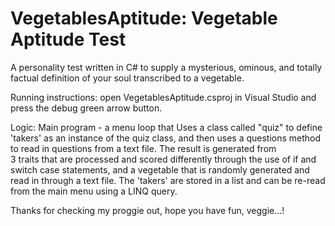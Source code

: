  # VegetablesAptitude: Vegetable Aptitude Test
 
 
 A personality test written in C# to supply 
 a mysterious, ominous, and totally factual
 definition of your soul transcribed to a 
 vegetable. 

 Running instructions:
 open VegetablesAptitude.csproj in 
 Visual Studio and press the debug
 green arrow button. 

 Logic:
 Main program - a menu loop that
 Uses a class called "quiz" to 
 define 'takers' as an instance
 of the quiz class, and then uses
 a questions method to read in 
 questions from a text file. 
 The result is generated from	
 3 traits that are processed and
 scored differently through the use
 of if and switch case statements,
 and a vegetable that is randomly
 generated and read in through a text
 file. The 'takers' are stored in a 
 list and can be re-read from the 
 main menu using a LINQ query. 

 Thanks for checking my proggie out,
 hope you have fun, veggie...!
